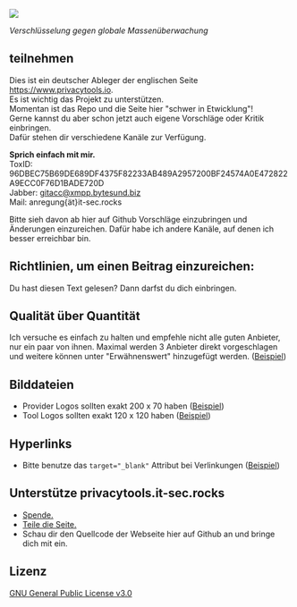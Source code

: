 [![](https://privacytools.it-sec.rocks/img/layout/logo.png)](https://privacytools.it-sec.rocks)

_Verschlüsselung gegen globale Massenüberwachung_

## teilnehmen

Dies ist ein deutscher Ableger der englischen Seite https://www.privacytools.io.            
Es ist wichtig das Projekt zu unterstützen.         
Momentan ist das Repo und die Seite hier "schwer in Etwicklung"!              
Gerne kannst du aber schon jetzt auch eigene Vorschläge oder Kritik einbringen.             
Dafür stehen dir verschiedene Kanäle zur Verfügung.

**Sprich einfach mit mir.**               
ToxID: 96DBEC75B69DE689DF4375F82233AB489A2957200BF24574A0E472822A9ECC0F76D1BADE720D                 
Jabber: gitacc@xmpp.bytesund.biz                 
Mail: anregung{ät}it-sec.rocks

Bitte sieh davon ab hier auf Github Vorschläge einzubringen und Änderungen einzureichen.
Dafür habe ich andere Kanäle, auf denen ich besser erreichbar bin.


## Richtlinien, um einen Beitrag einzureichen:
Du hast diesen Text gelesen? Dann darfst du dich einbringen.

## Qualität über Quantität

Ich versuche es einfach zu halten und empfehle nicht alle guten Anbieter, nur ein paar von ihnen. 
Maximal werden 3 Anbieter direkt vorgeschlagen und weitere können unter "Erwähnenswert" hinzugefügt werden. ([Beispiel](https://privacytools.it-sec.rocks/#im)) 

## Bilddateien

- Provider Logos sollten exakt 200 x 70 haben ([Beispiel](https://privacytools.it-sec.rocks/img/provider/AirVPN.gif))
- Tool Logos sollten exakt 120 x 120 haben ([Beispiel](https://privacytools.it-sec.rocks/img/tools/ChatSecure.png))

## Hyperlinks

- Bitte benutze das `target="_blank"` Attribut bei Verlinkungen ([Beispiel](https://github.com/Anon215/privacytools.it-sec.rocks/blob/master/index.html#L149))

## Unterstütze privacytools.it-sec.rocks

- [Spende.](https://www.privacytools.it-sec.rocks/donate.html)
- [Teile die Seite.](https://www.privacytools.it-sec.rocks/#participate)
- Schau dir den Quellcode der Webseite hier auf Github an und bringe dich mit ein.

## Lizenz
[GNU General Public License v3.0](https://github.com/Anon215/privacytools.it-sec.rocks/blob/master/LICENSE.txt)

